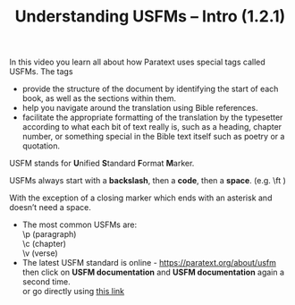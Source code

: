 ﻿---
title: Understanding USFMs – Intro (1.2.1)
---
In this video you learn all about how Paratext uses special tags called USFMs. The tags

-   provide the structure of the document by identifying the start of each book, as well as the sections within them.
-   help you navigate around the translation using Bible references.
-   facilitate the appropriate formatting of the translation by the typesetter according to what each bit of text really is, such as a heading, chapter number, or something special in the Bible text itself such as poetry or a quotation.

USFM stands for **U**nified **S**tandard **F**ormat **M**arker.

USFMs always start with a **backslash**, then a **code**, then a **space**. (e.g. \\ft )

With the exception of a closing marker which ends with an asterisk and doesn’t need a space.

-   The most common USFMs are:  
    \\p (paragraph)   
    \\c (chapter)   
    \\v (verse)
-   The latest USFM standard is online - https://paratext.org/about/usfm   
     then click on **USFM documentation** and **USFM documentation** again a second time.   
     or  go directly using [this link](https://paratext.org/download/download-paratext-extras/#usfm-documentation) 
